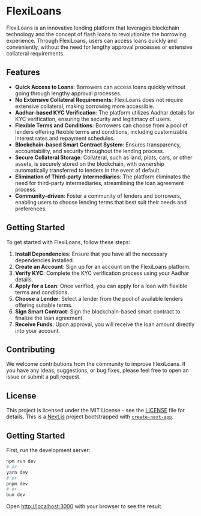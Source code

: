 # FlexiLoans

FlexiLoans is an innovative lending platform that leverages blockchain technology and the concept of flash loans to revolutionize the borrowing experience. Through FlexiLoans, users can access loans quickly and conveniently, without the need for lengthy approval processes or extensive collateral requirements.

## Features

- **Quick Access to Loans**: Borrowers can access loans quickly without going through lengthy approval processes.
- **No Extensive Collateral Requirements**: FlexiLoans does not require extensive collateral, making borrowing more accessible.
- **Aadhar-based KYC Verification**: The platform utilizes Aadhar details for KYC verification, ensuring the security and legitimacy of users.
- **Flexible Terms and Conditions**: Borrowers can choose from a pool of lenders offering flexible terms and conditions, including customizable interest rates and repayment schedules.
- **Blockchain-based Smart Contract System**: Ensures transparency, accountability, and security throughout the lending process.
- **Secure Collateral Storage**: Collateral, such as land, plots, cars, or other assets, is securely stored on the blockchain, with ownership automatically transferred to lenders in the event of default.
- **Elimination of Third-party Intermediaries**: The platform eliminates the need for third-party intermediaries, streamlining the loan agreement process.
- **Community-driven**: Foster a community of lenders and borrowers, enabling users to choose lending terms that best suit their needs and preferences.

## Getting Started

To get started with FlexiLoans, follow these steps:

1. **Install Dependencies**: Ensure that you have all the necessary dependencies installed.
2. **Create an Account**: Sign up for an account on the FlexiLoans platform.
3. **Verify KYC**: Complete the KYC verification process using your Aadhar details.
4. **Apply for a Loan**: Once verified, you can apply for a loan with flexible terms and conditions.
5. **Choose a Lender**: Select a lender from the pool of available lenders offering suitable terms.
6. **Sign Smart Contract**: Sign the blockchain-based smart contract to finalize the loan agreement.
7. **Receive Funds**: Upon approval, you will receive the loan amount directly into your account.

## Contributing

We welcome contributions from the community to improve FlexiLoans. If you have any ideas, suggestions, or bug fixes, please feel free to open an issue or submit a pull request.

## License

This project is licensed under the MIT License - see the [LICENSE](LICENSE) file for details.
This is a [Next.js](https://nextjs.org/) project bootstrapped with [`create-next-app`](https://github.com/vercel/next.js/tree/canary/packages/create-next-app).

## Getting Started

First, run the development server:

```bash
npm run dev
# or
yarn dev
# or
pnpm dev
# or
bun dev
```

Open [http://localhost:3000](http://localhost:3000) with your browser to see the result.




